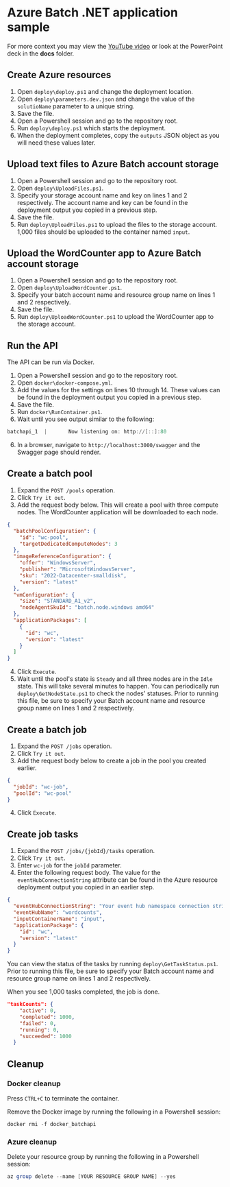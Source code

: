 # Azure Batch .NET application sample

For more context you may view the [YouTube video](https://www.youtube.com/watch?v=kCw55pxS65E) or look at the PowerPoint deck in the **docs** folder.

## Create Azure resources
1. Open `deploy\deploy.ps1` and change the deployment location.
2. Open `deploy\parameters.dev.json` and change the value of the `solutioName` parameter to a unique string.
3. Save the file.
4. Open a Powershell session and go to the repository root.
5. Run `deploy\deploy.ps1` which starts the deployment.
6. When the deployment completes, copy the `outputs` JSON object as you will need these values later.

## Upload text files to Azure Batch account storage

1. Open a Powershell session and go to the repository root.
2. Open `deploy\UploadFiles.ps1`.
3. Specify your storage account name and key on lines 1 and 2 respectively. The account name and key can be found in the deployment output you copied in a previous step.
4. Save the file.
5. Run `deploy\UploadFiles.ps1` to upload the files to the storage account. 1,000 files should be uploaded to the container named `input`.

## Upload the WordCounter app to Azure Batch account storage
1. Open a Powershell session and go to the repository root.
2. Open `deploy\UploadWordCounter.ps1`.
3. Specify your batch account name and resource group name on lines 1 and 2 respectively.
4. Save the file.
5. Run `deploy\UploadWordCounter.ps1` to upload the WordCounter app to the storage account.

## Run the API
The API can be run via Docker.

1. Open a Powershell session and go to the repository root.
2. Open `docker\docker-compose.yml`.
3. Add the values for the settings on lines 10 through 14. These values can be found in the deployment output you copied in a previous step.
4. Save the file.
5. Run `docker\RunContainer.ps1`.
6. Wait until you see output similar to the following:
```powershell
batchapi_1  |       Now listening on: http://[::]:80
```
6. In a browser, navigate to `http://localhost:3000/swagger` and the Swagger page should render.

## Create a batch pool
1. Expand the `POST /pools` operation.
2. Click `Try it out`.
3. Add the request body below. This will create a pool with three compute nodes. The WordCounter application will be downloaded to each node.
```json
{
  "batchPoolConfiguration": {
    "id": "wc-pool",
    "targetDedicatedComputeNodes": 3
  },
  "imageReferenceConfiguration": {
    "offer": "WindowsServer",
    "publisher": "MicrosoftWindowsServer",
    "sku": "2022-Datacenter-smalldisk",
    "version": "latest"
  },
  "vmConfiguration": {
    "size": "STANDARD_A1_v2",
    "nodeAgentSkuId": "batch.node.windows amd64"
  },
  "applicationPackages": [
    {
      "id": "wc",
      "version": "latest"
    }
  ]
}
```
4. Click `Execute`.
5. Wait until the pool's state is `Steady` and all three nodes are in the `Idle` state. This will take several minutes to happen. You can periodically run `deploy\GetNodeState.ps1` to check the nodes' statuses. Prior to running this file, be sure to specify your Batch account name and resource group name on lines 1 and 2 respectively.

## Create a batch job
1. Expand the `POST /jobs` operation.
2. Click `Try it out`.
3. Add the request body below to create a job in the pool you created earlier.
```json
{
  "jobId": "wc-job",
  "poolId": "wc-pool"
}
```
4. Click `Execute`.

## Create job tasks
1. Expand the `POST /jobs/{jobId}/tasks` operation.
2. Click `Try it out`.
3. Enter `wc-job` for the `jobId` parameter.
4. Enter the following request body. The value for the `eventHubConnectionString` attribute can be found in the Azure resource deployment output you copied in an earlier step.
```json
{
  "eventHubConnectionString": "Your event hub namespace connection string.",
  "eventHubName": "wordcounts",
  "inputContainerName": "input",
  "applicationPackage": {
    "id": "wc",
    "version": "latest"
  }
}
```

You can view the status of the tasks by running `deploy\GetTaskStatus.ps1`. Prior to running this file, be sure to specify your Batch account name and resource group name on lines 1 and 2 respectively. 

When you see 1,000 tasks completed, the job is done.
```json
"taskCounts": {
    "active": 0,
    "completed": 1000,
    "failed": 0,
    "running": 0,
    "succeeded": 1000
  }
```
## Cleanup

### Docker cleanup
Press `CTRL+C` to terminate the container.

Remove the Docker image by running the following in a Powershell session:
```powershell
docker rmi -f docker_batchapi
```
### Azure cleanup
Delete your resource group by running the following in a Powershell session:
```powershell
az group delete --name [YOUR RESOURCE GROUP NAME] --yes
```

